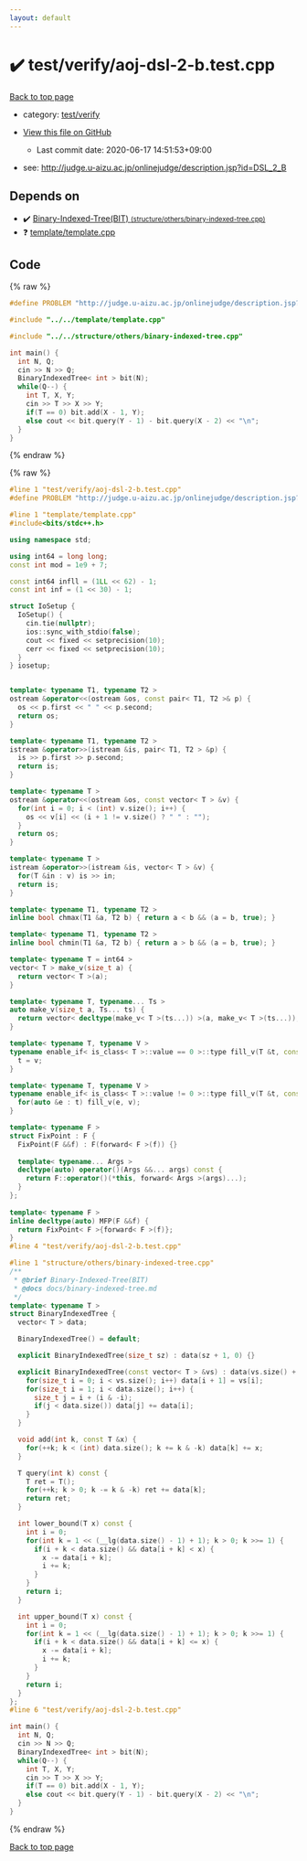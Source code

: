 ```yaml
---
layout: default
---
```


<!-- mathjax config similar to math.stackexchange -->
<script type="text/javascript" async
  src="https://cdnjs.cloudflare.com/ajax/libs/mathjax/2.7.5/MathJax.js?config=TeX-MML-AM_CHTML">
</script>
<script type="text/x-mathjax-config">
  MathJax.Hub.Config({
    TeX: { equationNumbers: { autoNumber: "AMS" }},
    tex2jax: {
      inlineMath: [ ['$','$'] ],
      processEscapes: true
    },
    "HTML-CSS": { matchFontHeight: false },
    displayAlign: "left",
    displayIndent: "2em"
  });
</script>

<script type="text/javascript" src="https://cdnjs.cloudflare.com/ajax/libs/jquery/3.4.1/jquery.min.js"></script>
<script src="https://cdn.jsdelivr.net/npm/jquery-balloon-js@1.1.2/jquery.balloon.min.js" integrity="sha256-ZEYs9VrgAeNuPvs15E39OsyOJaIkXEEt10fzxJ20+2I=" crossorigin="anonymous"></script>
<script type="text/javascript" src="../../../assets/js/copy-button.js"></script>
<link rel="stylesheet" href="../../../assets/css/copy-button.css" />


# :heavy_check_mark: test/verify/aoj-dsl-2-b.test.cpp

<a href="../../../index.html">Back to top page</a>

* category: <a href="../../../index.html#5a4423c79a88aeb6104a40a645f9430c">test/verify</a>
* <a href="{{ site.github.repository_url }}/blob/master/test/verify/aoj-dsl-2-b.test.cpp">View this file on GitHub</a>
    - Last commit date: 2020-06-17 14:51:53+09:00


* see: <a href="http://judge.u-aizu.ac.jp/onlinejudge/description.jsp?id=DSL_2_B">http://judge.u-aizu.ac.jp/onlinejudge/description.jsp?id=DSL_2_B</a>


## Depends on

* :heavy_check_mark: <a href="../../../library/structure/others/binary-indexed-tree.cpp.html">Binary-Indexed-Tree(BIT) <small>(structure/others/binary-indexed-tree.cpp)</small></a>
* :question: <a href="../../../library/template/template.cpp.html">template/template.cpp</a>


## Code

<a id="unbundled"></a>
{% raw %}
```cpp
#define PROBLEM "http://judge.u-aizu.ac.jp/onlinejudge/description.jsp?id=DSL_2_B"

#include "../../template/template.cpp"

#include "../../structure/others/binary-indexed-tree.cpp"

int main() {
  int N, Q;
  cin >> N >> Q;
  BinaryIndexedTree< int > bit(N);
  while(Q--) {
    int T, X, Y;
    cin >> T >> X >> Y;
    if(T == 0) bit.add(X - 1, Y);
    else cout << bit.query(Y - 1) - bit.query(X - 2) << "\n";
  }
}

```
{% endraw %}

<a id="bundled"></a>
{% raw %}
```cpp
#line 1 "test/verify/aoj-dsl-2-b.test.cpp"
#define PROBLEM "http://judge.u-aizu.ac.jp/onlinejudge/description.jsp?id=DSL_2_B"

#line 1 "template/template.cpp"
#include<bits/stdc++.h>

using namespace std;

using int64 = long long;
const int mod = 1e9 + 7;

const int64 infll = (1LL << 62) - 1;
const int inf = (1 << 30) - 1;

struct IoSetup {
  IoSetup() {
    cin.tie(nullptr);
    ios::sync_with_stdio(false);
    cout << fixed << setprecision(10);
    cerr << fixed << setprecision(10);
  }
} iosetup;


template< typename T1, typename T2 >
ostream &operator<<(ostream &os, const pair< T1, T2 >& p) {
  os << p.first << " " << p.second;
  return os;
}

template< typename T1, typename T2 >
istream &operator>>(istream &is, pair< T1, T2 > &p) {
  is >> p.first >> p.second;
  return is;
}

template< typename T >
ostream &operator<<(ostream &os, const vector< T > &v) {
  for(int i = 0; i < (int) v.size(); i++) {
    os << v[i] << (i + 1 != v.size() ? " " : "");
  }
  return os;
}

template< typename T >
istream &operator>>(istream &is, vector< T > &v) {
  for(T &in : v) is >> in;
  return is;
}

template< typename T1, typename T2 >
inline bool chmax(T1 &a, T2 b) { return a < b && (a = b, true); }

template< typename T1, typename T2 >
inline bool chmin(T1 &a, T2 b) { return a > b && (a = b, true); }

template< typename T = int64 >
vector< T > make_v(size_t a) {
  return vector< T >(a);
}

template< typename T, typename... Ts >
auto make_v(size_t a, Ts... ts) {
  return vector< decltype(make_v< T >(ts...)) >(a, make_v< T >(ts...));
}

template< typename T, typename V >
typename enable_if< is_class< T >::value == 0 >::type fill_v(T &t, const V &v) {
  t = v;
}

template< typename T, typename V >
typename enable_if< is_class< T >::value != 0 >::type fill_v(T &t, const V &v) {
  for(auto &e : t) fill_v(e, v);
}

template< typename F >
struct FixPoint : F {
  FixPoint(F &&f) : F(forward< F >(f)) {}
 
  template< typename... Args >
  decltype(auto) operator()(Args &&... args) const {
    return F::operator()(*this, forward< Args >(args)...);
  }
};
 
template< typename F >
inline decltype(auto) MFP(F &&f) {
  return FixPoint< F >{forward< F >(f)};
}
#line 4 "test/verify/aoj-dsl-2-b.test.cpp"

#line 1 "structure/others/binary-indexed-tree.cpp"
/**
 * @brief Binary-Indexed-Tree(BIT)
 * @docs docs/binary-indexed-tree.md
 */
template< typename T >
struct BinaryIndexedTree {
  vector< T > data;

  BinaryIndexedTree() = default;

  explicit BinaryIndexedTree(size_t sz) : data(sz + 1, 0) {}

  explicit BinaryIndexedTree(const vector< T > &vs) : data(vs.size() + 1, 0) {
    for(size_t i = 0; i < vs.size(); i++) data[i + 1] = vs[i];
    for(size_t i = 1; i < data.size(); i++) {
      size_t j = i + (i & -i);
      if(j < data.size()) data[j] += data[i];
    }
  }

  void add(int k, const T &x) {
    for(++k; k < (int) data.size(); k += k & -k) data[k] += x;
  }

  T query(int k) const {
    T ret = T();
    for(++k; k > 0; k -= k & -k) ret += data[k];
    return ret;
  }

  int lower_bound(T x) const {
    int i = 0;
    for(int k = 1 << (__lg(data.size() - 1) + 1); k > 0; k >>= 1) {
      if(i + k < data.size() && data[i + k] < x) {
        x -= data[i + k];
        i += k;
      }
    }
    return i;
  }

  int upper_bound(T x) const {
    int i = 0;
    for(int k = 1 << (__lg(data.size() - 1) + 1); k > 0; k >>= 1) {
      if(i + k < data.size() && data[i + k] <= x) {
        x -= data[i + k];
        i += k;
      }
    }
    return i;
  }
};
#line 6 "test/verify/aoj-dsl-2-b.test.cpp"

int main() {
  int N, Q;
  cin >> N >> Q;
  BinaryIndexedTree< int > bit(N);
  while(Q--) {
    int T, X, Y;
    cin >> T >> X >> Y;
    if(T == 0) bit.add(X - 1, Y);
    else cout << bit.query(Y - 1) - bit.query(X - 2) << "\n";
  }
}

```
{% endraw %}

<a href="../../../index.html">Back to top page</a>

